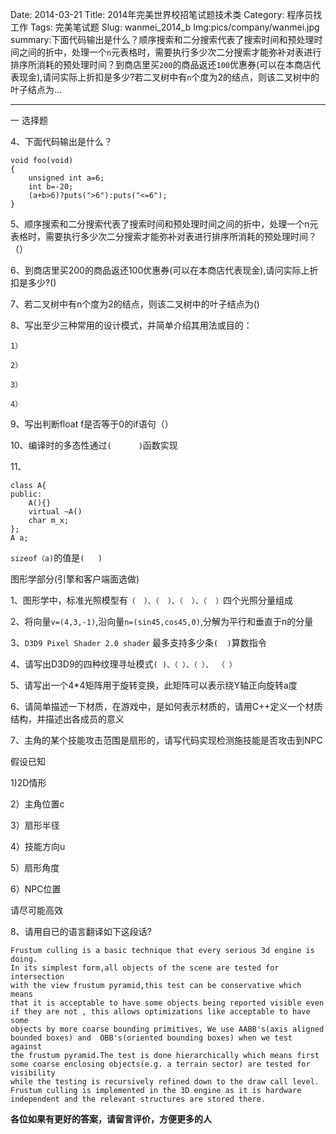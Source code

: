 Date: 2014-03-21
Title: 2014年完美世界校招笔试题技术类
Category: 程序员找工作
Tags: 完美笔试题
Slug: wanmei_2014_b
Img:pics/company/wanmei.jpg
summary:下面代码输出是什么？顺序搜索和二分搜索代表了搜索时间和预处理时间之间的折中，处理一个`n`元表格时，需要执行多少次二分搜索才能弥补对表进行排序所消耗的预处理时间？到商店里买`200`的商品返还`100`优惠券(可以在本商店代表现金),请问实际上折扣是多少?若二叉树中有`n`个度为2的结点，则该二叉树中的叶子结点为...

----------


一 选择题

4、下面代码输出是什么？

	void foo(void)
	{
		unsigned int a=6;
		int b=-20;
		(a+b>6)?puts(">6"):puts("<=6");
	}

5、顺序搜索和二分搜索代表了搜索时间和预处理时间之间的折中，处理一个n元表格时，需要执行多少次二分搜索才能弥补对表进行排序所消耗的预处理时间？（）

6、到商店里买200的商品返还100优惠券(可以在本商店代表现金),请问实际上折扣是多少?()

7、若二叉树中有n个度为2的结点，则该二叉树中的叶子结点为()

8、写出至少三种常用的设计模式，并简单介绍其用法或目的：

    1）
    
    2）
    
    3）
    
    4）

9、写出判断float f是否等于0的if语句（）


10、编译时的多态性通过`(      )`函数实现

11、

	class A{
	public:
		A(){}
		virtual ~A()
		char m_x;
	};
	A a;

`sizeof（a)`的值是`(   )`


图形学部分(引擎和客户端面选做)

1、图形学中，标准光照模型有`（  ）、（  ）、（  ）、（  ）`四个光照分量组成 


2、将向量`v=(4,3,-1)`,沿向量`n=(sin45,cos45,0)`,分解为平行和垂直于n的分量


3、`D3D9 Pixel Shader 2.0 shader` 最多支持多少条`(  )`算数指令


4、请写出D3D9的四种纹理寻址模式`( )、（ ）、（ ）、 （ ）`

5、请写出一个4*4矩阵用于旋转变换，此矩阵可以表示绕Y轴正向旋转a度

6、请简单描述一下材质，在游戏中，是如何表示材质的，请用C++定义一个材质结构，并描述出各成员的意义


7、主角的某个技能攻击范围是扇形的，请写代码实现检测施技能是否攻击到NPC


假设已知

1)2D情形

2）主角位置c

3）扇形半径

4）技能方向u

5）扇形角度

6）NPC位置

请尽可能高效


8、请用自已的语言翻译如下这段话?

    Frustum culling is a basic technique that every serious 3d engine is doing. 
	In its simplest form,all objects of the scene are tested for intersection 
	with the view frustum pyramid,this test can be conservative which means 
	that it is acceptable to have some objects being reported visible even 
	if they are not , this allows optimizations like acceptable to have some 
	objects by more coarse bounding primitives, We use AABB's(axis aligned 
	bounded boxes) and  OBB's(oriented bounding boxes) when we test against 
	the frustum pyramid.The test is done hierarchically which means first 
	some coarse enclosing objects(e.g. a terrain sector) are tested for visibility 
	while the testing is recursively refined down to the draw call level. 
	Frustum culling is implemented in the 3D engine as it is hardware 
	independent and the relevant structures are stored there.




**各位如果有更好的答案，请留言评价，方便更多的人**